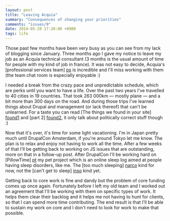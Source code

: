 ```yaml
---
layout: post
title: "Leaving Acquia"
summary: "Consequences of changing your priorities"
comments: "issues/9"
date: 2014-05-28 17:20:00 +0900
tags: life
---
```


Those past few months have been very busy as you can see from my lack of
blogging since January. Three months ago I gave my notice to leave my job as
an Acquia technical consultant (3 months is the usual amount of time for
people with my kind of job in france). It was not easy to decide,
Acquia's [professional services team] [ps] is incredible and I'll miss working
with them (the team chat room is especially enjoyable :)

I needed a break from the crazy pace and unpredictable schedule, which are
perks until you want to have a life. Over the past two years I've travelled
to 40 cities in 19 countries. That took 263&nbsp;000km — mostly plane —
and a bit more than 300 days on the road. And during those trips I've learned
things about Drupal and management (or lack thereof) that can't be unlearned.
For a taste you can read [The things we found in your site] [found1] and
[part 2] [found2], it only talk about politically correct stuff though :)

Now that it's over, it's time for some light vacationing. I'm in Japan
pretty much until DrupalCon Amsterdam, if you're around Tokyo let me know.
The plan is to relax and enjoy not having to work all the time. After a few
weeks of that I'll be getting back to working on JS issues that are
outstanding, more on that in a follow-up post. After DrupalCon I'll be
working hard on [PillowTime] [pt] my pet project which is an online sleep
log aimed at people having sleep disorders, like me. The [too much
sleeping] [narco] kind for now, not the [can't get to sleep] [inso] kind yet.

Getting back to core work is fine and dandy but the problem of core funding
comes up once again. Fortunately before I left my old team and I worked out an
agreement that I'll be working with them on specific types of work. It helps
them clear their backlog and it helps me not having to hunt for clients,
so that I can spend more time contributing. The end result is that I'll be
able to sustain my work on core and I don't need to look for work to make
that possible.






[ps]: https://www.acquia.com/products-services/professional-services/team
[found1]: https://www.acquia.com/blog/things-we-found-your-site
[found2]: https://www.acquia.com/blog/things-we-found-your-site-part-2
[pt]: https://www.pillowtime.net
[narco]: http://en.wikipedia.org/wiki/Narcolepsy
[inso]: http://en.wikipedia.org/wiki/Insomnia
